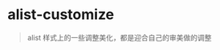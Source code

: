 <!--
 * @Author: kasuie
 * @Date: 2023-05-08 22:52:57
 * @LastEditors: kasuie
 * @LastEditTime: 2024-04-25 19:47:29
 * @Description:
-->

# alist-customize

> alist 样式上的一些调整美化，都是迎合自己的审美做的调整
